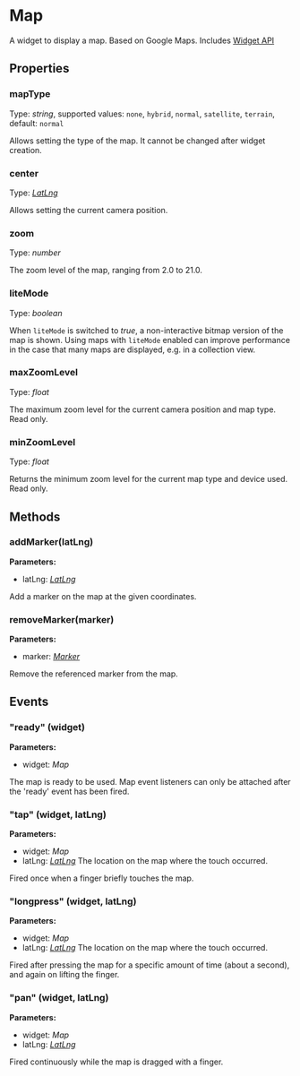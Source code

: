 # Map
A widget to display a map. Based on Google Maps.
Includes [Widget API](https://tabrisjs.com/documentation/latest/api/Widget)

## Properties
### mapType
Type: *string*, supported values: `none`, `hybrid`, `normal`, `satellite`, `terrain`, default: `normal`

Allows setting the type of the map. It cannot be changed after widget creation.

### center
Type: *[LatLng](LatLng.md)*

Allows setting the current camera position.

### zoom
Type: *number*

The zoom level of the map, ranging from 2.0 to 21.0.

### liteMode
Type: *boolean*

When `liteMode` is switched to *true*, a non-interactive bitmap version of the map is shown. Using maps with `liteMode` enabled can improve performance in the case that many maps are displayed, e.g. in a collection view.

### maxZoomLevel
Type: *float*

The maximum zoom level for the current camera position and map type. Read only.

### minZoomLevel
Type: *float*

Returns the minimum zoom level for the current map type and device used. Read only.

## Methods

### addMarker(latLng)

**Parameters:**

- latLng: *[LatLng](LatLng.md)*

Add a marker on the map at the given coordinates.

### removeMarker(marker)

**Parameters:**

- marker: *[Marker](Marker.md)*

Remove the referenced marker from the map.

## Events

### "ready" (widget)

**Parameters:**

- widget: *Map*

The map is ready to be used. Map event listeners can only be attached after the 'ready' event has been fired.

### "tap" (widget, latLng)

**Parameters:**

- widget: *Map*
- latLng: *[LatLng](LatLng.md)* The location on the map where the touch occurred.

Fired once when a finger briefly touches the map.

### "longpress" (widget, latLng)

**Parameters:**

- widget: *Map*
- latLng: *[LatLng](LatLng.md)* The location on the map where the touch occurred.

Fired after pressing the map for a specific amount of time (about a second), and again on lifting the finger.

### "pan" (widget, latLng)

**Parameters:**

- widget: *Map*
- latLng: *[LatLng](LatLng.md)*

Fired continuously while the map is dragged with a finger.
